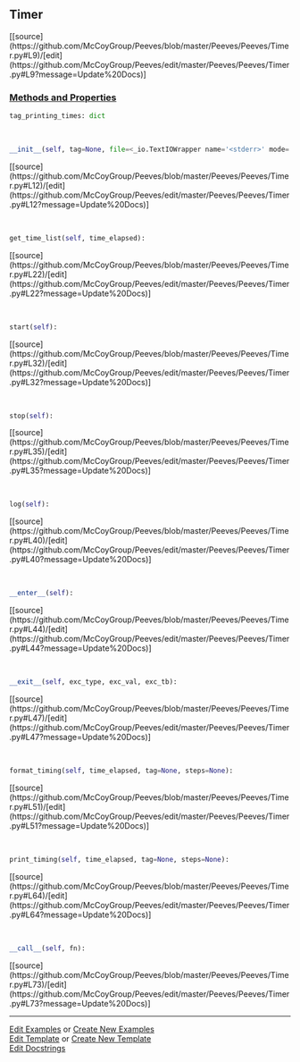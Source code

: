 ## <a id="Peeves.Peeves.Timer.Timer">Timer</a> 
<div class="docs-source-link" markdown="1">
[[source](https://github.com/McCoyGroup/Peeves/blob/master/Peeves/Peeves/Timer.py#L9)/[edit](https://github.com/McCoyGroup/Peeves/edit/master/Peeves/Peeves/Timer.py#L9?message=Update%20Docs)]
</div>





<div class="collapsible-section">
 <div class="collapsible-section collapsible-section-header" markdown="1">
 
### <a class="collapse-link" data-toggle="collapse" href="#methods">Methods and Properties</a> <a class="float-right" data-toggle="collapse" href="#methods"><i class="fa fa-chevron-down"></i></a>

 </div>
 <div class="collapsible-section collapsible-section-body collapse" id="methods" markdown="1">

```python
tag_printing_times: dict
```
<a id="Peeves.Peeves.Timer.Timer.__init__" class="docs-object-method">&nbsp;</a> 
```python
__init__(self, tag=None, file=<_io.TextIOWrapper name='<stderr>' mode='w' encoding='utf-8'>, rounding=5, print_times=1, number=1, **kw): 
```
<div class="docs-source-link" markdown="1">
[[source](https://github.com/McCoyGroup/Peeves/blob/master/Peeves/Peeves/Timer.py#L12)/[edit](https://github.com/McCoyGroup/Peeves/edit/master/Peeves/Peeves/Timer.py#L12?message=Update%20Docs)]
</div>

<a id="Peeves.Peeves.Timer.Timer.get_time_list" class="docs-object-method">&nbsp;</a> 
```python
get_time_list(self, time_elapsed): 
```
<div class="docs-source-link" markdown="1">
[[source](https://github.com/McCoyGroup/Peeves/blob/master/Peeves/Peeves/Timer.py#L22)/[edit](https://github.com/McCoyGroup/Peeves/edit/master/Peeves/Peeves/Timer.py#L22?message=Update%20Docs)]
</div>

<a id="Peeves.Peeves.Timer.Timer.start" class="docs-object-method">&nbsp;</a> 
```python
start(self): 
```
<div class="docs-source-link" markdown="1">
[[source](https://github.com/McCoyGroup/Peeves/blob/master/Peeves/Peeves/Timer.py#L32)/[edit](https://github.com/McCoyGroup/Peeves/edit/master/Peeves/Peeves/Timer.py#L32?message=Update%20Docs)]
</div>

<a id="Peeves.Peeves.Timer.Timer.stop" class="docs-object-method">&nbsp;</a> 
```python
stop(self): 
```
<div class="docs-source-link" markdown="1">
[[source](https://github.com/McCoyGroup/Peeves/blob/master/Peeves/Peeves/Timer.py#L35)/[edit](https://github.com/McCoyGroup/Peeves/edit/master/Peeves/Peeves/Timer.py#L35?message=Update%20Docs)]
</div>

<a id="Peeves.Peeves.Timer.Timer.log" class="docs-object-method">&nbsp;</a> 
```python
log(self): 
```
<div class="docs-source-link" markdown="1">
[[source](https://github.com/McCoyGroup/Peeves/blob/master/Peeves/Peeves/Timer.py#L40)/[edit](https://github.com/McCoyGroup/Peeves/edit/master/Peeves/Peeves/Timer.py#L40?message=Update%20Docs)]
</div>

<a id="Peeves.Peeves.Timer.Timer.__enter__" class="docs-object-method">&nbsp;</a> 
```python
__enter__(self): 
```
<div class="docs-source-link" markdown="1">
[[source](https://github.com/McCoyGroup/Peeves/blob/master/Peeves/Peeves/Timer.py#L44)/[edit](https://github.com/McCoyGroup/Peeves/edit/master/Peeves/Peeves/Timer.py#L44?message=Update%20Docs)]
</div>

<a id="Peeves.Peeves.Timer.Timer.__exit__" class="docs-object-method">&nbsp;</a> 
```python
__exit__(self, exc_type, exc_val, exc_tb): 
```
<div class="docs-source-link" markdown="1">
[[source](https://github.com/McCoyGroup/Peeves/blob/master/Peeves/Peeves/Timer.py#L47)/[edit](https://github.com/McCoyGroup/Peeves/edit/master/Peeves/Peeves/Timer.py#L47?message=Update%20Docs)]
</div>

<a id="Peeves.Peeves.Timer.Timer.format_timing" class="docs-object-method">&nbsp;</a> 
```python
format_timing(self, time_elapsed, tag=None, steps=None): 
```
<div class="docs-source-link" markdown="1">
[[source](https://github.com/McCoyGroup/Peeves/blob/master/Peeves/Peeves/Timer.py#L51)/[edit](https://github.com/McCoyGroup/Peeves/edit/master/Peeves/Peeves/Timer.py#L51?message=Update%20Docs)]
</div>

<a id="Peeves.Peeves.Timer.Timer.print_timing" class="docs-object-method">&nbsp;</a> 
```python
print_timing(self, time_elapsed, tag=None, steps=None): 
```
<div class="docs-source-link" markdown="1">
[[source](https://github.com/McCoyGroup/Peeves/blob/master/Peeves/Peeves/Timer.py#L64)/[edit](https://github.com/McCoyGroup/Peeves/edit/master/Peeves/Peeves/Timer.py#L64?message=Update%20Docs)]
</div>

<a id="Peeves.Peeves.Timer.Timer.__call__" class="docs-object-method">&nbsp;</a> 
```python
__call__(self, fn): 
```
<div class="docs-source-link" markdown="1">
[[source](https://github.com/McCoyGroup/Peeves/blob/master/Peeves/Peeves/Timer.py#L73)/[edit](https://github.com/McCoyGroup/Peeves/edit/master/Peeves/Peeves/Timer.py#L73?message=Update%20Docs)]
</div>

 </div>
</div>




___

[Edit Examples](https://github.com/McCoyGroup/Peeves/edit/gh-pages/ci/examples/Peeves/Peeves/Timer/Timer.md) or 
[Create New Examples](https://github.com/McCoyGroup/Peeves/new/gh-pages/?filename=ci/examples/Peeves/Peeves/Timer/Timer.md) <br/>
[Edit Template](https://github.com/McCoyGroup/Peeves/edit/gh-pages/ci/docs/Peeves/Peeves/Timer/Timer.md) or 
[Create New Template](https://github.com/McCoyGroup/Peeves/new/gh-pages/?filename=ci/docs/templates/Peeves/Peeves/Timer/Timer.md) <br/>
[Edit Docstrings](https://github.com/McCoyGroup/Peeves/edit/master/Peeves/Peeves/Timer.py#L9?message=Update%20Docs)